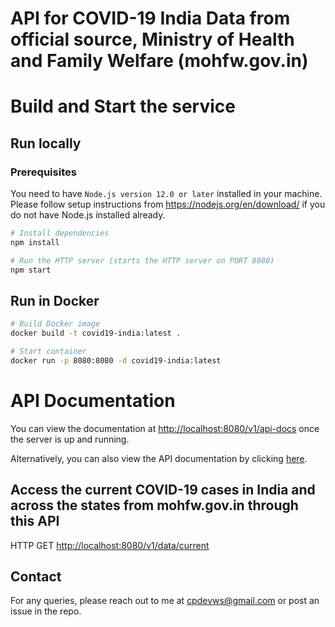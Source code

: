 # API for COVID-19 India Data from official source, Ministry of Health and Family Welfare (mohfw.gov.in)

# Build and Start the service

## Run locally

### Prerequisites
You need to have `Node.js version 12.0 or later` installed in your machine. Please follow setup instructions from https://nodejs.org/en/download/ if you do not have Node.js installed already.


``` bash
# Install dependencies
npm install

# Run the HTTP server (starts the HTTP server on PORT 8080)
npm start

```

## Run in Docker

```bash
# Build Docker image
docker build -t covid19-india:latest .
```

```bash
# Start container
docker run -p 8080:8080 -d covid19-india:latest
```


# API Documentation

You can view the documentation at [http://localhost:8080/v1/api-docs](http://localhost:8080/v1/api-docs) once the server is up and running.

Alternatively, you can also view the API documentation by clicking [here](https://petstore.swagger.io/?url=https://raw.githubusercontent.com/crosslibs/covid19-india-api/master/swagger.yaml).

## Access the current COVID-19 cases in India and across the states from mohfw.gov.in through this API
HTTP GET [http://localhost:8080/v1/data/current](http://localhost:8080/v1/data/current)

## Contact
For any queries, please reach out to me at cpdevws@gmail.com or post an issue in the repo.